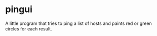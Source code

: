 # pingui
A little program that tries to ping a list of hosts and paints red or green circles for each result.
